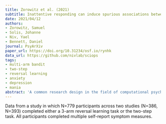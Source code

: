 ```yaml
---
title: Zorowitz et al. (2021)
subtitle: Inattentive responding can induce spurious associations between task behavior and symptom measures
date: 2021/04/12
authors:
- Zorowitz, Samuel
- Solis, Johanne
- Niv, Yael
- Bennett, Daniel
journal: PsyArXiv
paper_url: https://doi.org/10.31234/osf.io/rynhk
data_url: https://github.com/nivlab/sciops
tags:
- multi-arm bandit
- two-step
- reversal learning
- anxiety
- depression
- mania
abstract: 'A common research design in the field of computational psychiatry involves leveraging the power of online participant recruitment to assess correlations between behavior in cognitive tasks and the self-reported severity of psychiatric symptoms in large, diverse samples. Although large online samples have many advantages for psychiatric research, some potential pitfalls of this research design are not widely understood. Here we detail circumstances in which entirely spurious correlations may arise between task behavior and symptom severity as a result of inadequate screening of careless or low-effort responding on psychiatric symptom surveys. Specifically, since many psychiatric symptom surveys have asymmetric ground-truth score distributions in the general population, participants who respond carelessly on these surveys will show apparently elevated symptom levels. If these participants are similarly careless in their task performance, and are not excluded from analysis, this may result in a spurious association between greater symptom scores and worse behavioral task performance. Here, we demonstrate exactly this pattern of results in two independent samples of participants (total N = 779) recruited online to complete a self-report symptom battery and one of two common cognitive tasks. We show that many behavior-symptom correlations are entirely abolished when participants flagged for careless responding on surveys are excluded from analysis. We also show that exclusion based on task performance alone is often insufficient to prevent these spurious correlations. Of note, we demonstrate that false-positive rates for these spurious correlations increase with sample size, contrary to common assumptions. We offer guidance on how researchers using this general experimental design can guard against this issue in future research; in particular, we recommend the adoption of screening methods for self-report measures that are currently uncommon in this field.'
---
```


Data from a study in which N=779 participants across two studies (N=386, N=393) completed either a 3-arm reversal learning task or the two-step task. All participants completed multiple self-report symptom measures.
